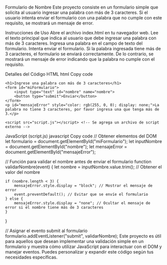Formulario de Nombre
Este proyecto consiste en un formulario simple que solicita al usuario ingresar una palabra con más de 3 caracteres. Si el usuario intenta enviar el formulario con una palabra que no cumple con este requisito, se mostrará un mensaje de error.

Instrucciones de Uso
Abre el archivo index.html en tu navegador web.
Lee el texto principal que indica al usuario que debe ingresar una palabra con más de 3 caracteres.
Ingresa una palabra en el campo de texto del formulario.
Intenta enviar el formulario.
Si la palabra ingresada tiene más de 3 caracteres, el formulario se enviará correctamente. De lo contrario, se mostrará un mensaje de error indicando que la palabra no cumple con el requisito.

Detalles del Código
HTML
html
Copy code
<!DOCTYPE html>
<html lang="es">
<head>
    <meta charset="UTF-8">
    <meta name="viewport" content="width=device-width, initial-scale=1.0">
    <title>Formulario de Nombre</title>
</head>
<body>

    <h1>Ingrese una palabra con más de 3 caracteres</h1>
    <form id="miFormulario">
        <input type="text" id="nombre" name="nombre">
        <button type="submit">Enviar</button>
    </form>
    <p id="mensajeError" style="color: rgb(255, 0, 0); display: none;">La palabra no tiene 3 caracteres, por favor ingresa una que tenga más de 3.</p>

    <script src="script.js"></script> <!-- Se agrega un archivo de script externo -->

</body>
</html>
JavaScript (script.js)
javascript
Copy code
// Obtener elementos del DOM
let formulario = document.getElementById("miFormulario");
let inputNombre = document.getElementById("nombre");
let mensajeError = document.getElementById("mensajeError");

// Función para validar el nombre antes de enviar el formulario
function validarNombre(event) {
    let nombre = inputNombre.value.trim(); // Obtener el valor del nombre

    if (nombre.length < 3) {
        mensajeError.style.display = "block"; // Mostrar el mensaje de error
        event.preventDefault(); // Evitar que se envíe el formulario
    } else {
        mensajeError.style.display = "none"; // Ocultar el mensaje de error si el nombre tiene más de 3 caracteres
    }
}

// Asignar el evento submit al formulario
formulario.addEventListener("submit", validarNombre);
Este proyecto es útil para aquellos que desean implementar una validación simple en un formulario y muestra cómo utilizar JavaScript para interactuar con el DOM y manejar eventos. Puedes personalizar y expandir este código según tus necesidades específicas.